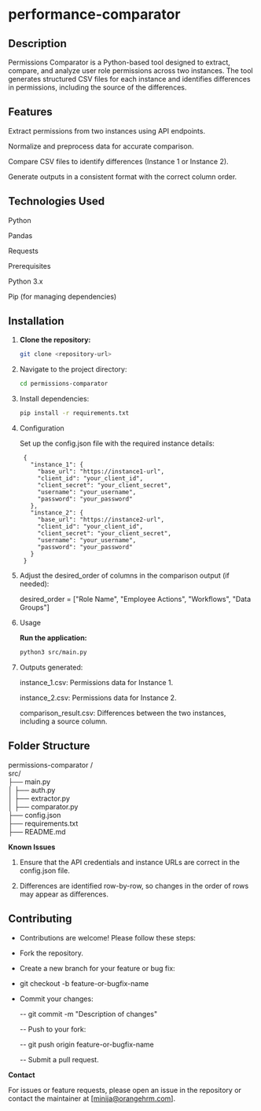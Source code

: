 # performance-comparator

## Description

Permissions Comparator is a Python-based tool designed to extract, compare, and analyze user role permissions across two instances. The tool generates structured CSV files for each instance and identifies differences in permissions, including the source of the differences.

## Features

Extract permissions from two instances using API endpoints.

Normalize and preprocess data for accurate comparison.

Compare CSV files to identify differences (Instance 1 or Instance 2).

Generate outputs in a consistent format with the correct column order.

## Technologies Used

Python

Pandas

Requests

Prerequisites

Python 3.x

Pip (for managing dependencies)

## Installation

1. **Clone the repository:**

   ```bash
   git clone <repository-url>

2. Navigate to the project directory:

    ```bash
    cd permissions-comparator

3. Install dependencies:

    ```bash
    pip install -r requirements.txt

4. Configuration

    Set up the config.json file with the required instance details:

        {
          "instance_1": {
            "base_url": "https://instance1-url", 
            "client_id": "your_client_id", 
            "client_secret": "your_client_secret", 
            "username": "your_username",
            "password": "your_password" 
          }, 
          "instance_2": { 
            "base_url": "https://instance2-url", 
            "client_id": "your_client_id", 
            "client_secret": "your_client_secret", 
            "username": "your_username", 
            "password": "your_password" 
          }
        }

5. Adjust the desired_order of columns in the comparison output (if needed):

    desired_order = ["Role Name", "Employee Actions", "Workflows", "Data Groups"]

6. Usage

   **Run the application:**

    ```bash
    python3 src/main.py

7. Outputs generated:

      instance_1.csv: Permissions data for Instance 1.
      
      instance_2.csv: Permissions data for Instance 2.
      
      comparison_result.csv: Differences between the two instances, including a source column.

## Folder Structure ##

permissions-comparator / <br> 
src/ <br>
├── main.py <br>
│   ├── auth.py <br>
│   ├── extractor.py <br>
│   ├── comparator.py <br>
├── config.json <br>
├── requirements.txt <br>
├── README.md <br>

**Known Issues**

  1. Ensure that the API credentials and instance URLs are correct in the config.json file.
  
  2. Differences are identified row-by-row, so changes in the order of rows may appear as differences.

## Contributing ##

- Contributions are welcome! Please follow these steps:

- Fork the repository.

- Create a new branch for your feature or bug fix:

- git checkout -b feature-or-bugfix-name

- Commit your changes:

    -- git commit -m "Description of changes"

    -- Push to your fork:

    -- git push origin feature-or-bugfix-name

    -- Submit a pull request.

**Contact**

  For issues or feature requests, please open an issue in the repository or contact the maintainer at [minija@orangehrm.com].
